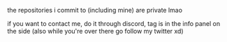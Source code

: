 the repositories i commit to (including mine) are private lmao

if you want to contact me, do it through discord, tag is in the info panel on the side (also while you're over there go follow my twitter xd)
